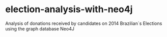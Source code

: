 # election-analysis-with-neo4j
Analysis of donations received by candidates on 2014 Brazilian´s Elections using the graph database Neo4J
